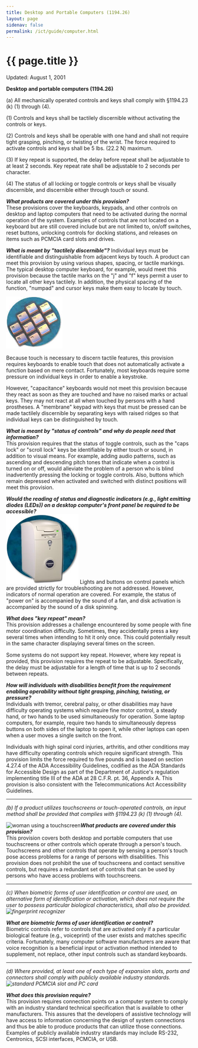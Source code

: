 ```yaml
---
title: Desktop and Portable Computers (1194.26)
layout: page
sidenav: false
permalink: /ict/guide/computer.html
---
```


# {{ page.title }}

Updated: August 1, 2001

**Desktop and portable computers (1194.26)**

(a) All mechanically operated controls and keys shall comply with §1194.23 (k) (1) through (4).

(1) Controls and keys shall be tactilely discernible without activating the controls or keys.

(2) Controls and keys shall be operable with one hand and shall not require tight grasping, pinching, or twisting of the wrist. The force required to activate controls and keys shall be 5 lbs. (22.2 N) maximum.

(3) If key repeat is supported, the delay before repeat shall be adjustable to at least 2 seconds. Key repeat rate shall be adjustable to 2 seconds per character.

(4) The status of all locking or toggle controls or keys shall be visually discernible, and discernible either through touch or sound.

***What products are covered under this provision?***\
These provisions cover the keyboards, keypads, and other controls on desktop and laptop computers that need to be activated during the normal operation of the system. Examples of controls that are not located on a keyboard but are still covered include but are not limited to, on/off switches, reset buttons, unlocking controls for docking stations, and releases on items such as PCMCIA card slots and drives.

***What is meant by "tactilely discernible"?*** Individual keys must be identifiable and distinguishable from adjacent keys by touch. A product can meet this provision by using various shapes, spacing, or tactile markings. The typical desktop computer keyboard, for example, would meet this provision because the tactile marks on the "j" and "f" keys permit a user to locate all other keys tactilely. In addition, the physical spacing of the function, "numpad" and cursor keys make them easy to locate by touch.

![close-up of 'J' key and surrounding keys of keyboard](./images/keyboard.jpg)

Because touch is necessary to discern tactile features, this provision requires keyboards to enable touch that does not automatically activate a function based on mere contact. Fortunately, most keyboards require some pressure on individual keys in order to enable a keystroke.

However, "capacitance" keyboards would not meet this provision because they react as soon as they are touched and have no raised marks or actual keys. They may not react at all when touched by persons with a hand prostheses. A "membrane" keypad with keys that must be pressed can be made tactilely discernible by separating keys with raised ridges so that individual keys can be distinguished by touch.

***What is meant by "status of controls" and why do people need that information?***\
This provision requires that the status of toggle controls, such as the "caps lock" or "scroll lock" keys be identifiable by either touch or sound, in addition to visual means. For example, adding audio patterns, such as ascending and descending pitch tones that indicate when a control is turned on or off, would alleviate the problem of a person who is blind inadvertently pressing the locking or toggle controls. Also, buttons which remain depressed when activated and switched with distinct positions will meet this provision.

***Would the reading of status and diagnostic indicators (e.g., light emitting diodes (LEDs)) on a desktop computer's front panel be required to be accessible?***\
![LED on CPU indicating computer is on](./images/compaqcpu.jpg)
Lights and buttons on control panels which are provided strictly for troubleshooting are not addressed. However, indicators of normal operation are covered. For example, the status of "power on" is accompanied by the sound of a fan, and disk activation is accompanied by the sound of a disk spinning.

***What does "key repeat" mean?***\
This provision addresses a challenge encountered by some people with fine motor coordination difficulty. Sometimes, they accidentally press a key several times when intending to hit it only once. This could potentially result in the same character displaying several times on the screen.

Some systems do not support key repeat. However, where key repeat is provided, this provision requires the repeat to be adjustable. Specifically, the delay must be adjustable for a length of time that is up to 2 seconds between repeats.

***How will individuals with disabilities benefit from the requirement enabling operability without tight grasping, pinching, twisting, or pressure?***\
Individuals with tremor, cerebral palsy, or other disabilities may have difficulty operating systems which require fine motor control, a steady hand, or two hands to be used simultaneously for operation. Some laptop computers, for example, require two hands to simultaneously depress buttons on both sides of the laptop to open it, while other laptops can open when a user moves a single switch on the front.

Individuals with high spinal cord injuries, arthritis, and other conditions may have difficulty operating controls which require significant strength. This provision limits the force required to five pounds and is based on section 4.27.4 of the ADA Accessibility Guidelines, codified as the ADA Standards for Accessible Design as part of the Department of Justice's regulation implementing title III of the ADA at 28 C.F.R. pt. 36, Appendix A. This provision is also consistent with the Telecommunications Act Accessibility Guidelines.

* * * * *

*(b) If a product utilizes touchscreens or touch-operated controls, an input method shall be provided that complies with §1194.23 (k) (1) through (4).*

![woman using a touchscreen](https://www.access-board.gov/images/guidelines_standards/Communications_IT/508_Standards/touchscreen.jpg)***What products are covered under this provision?***\
This provision covers both desktop and portable computers that use touchscreens or other controls which operate through a person's touch. Touchscreens and other controls that operate by sensing a person's touch pose access problems for a range of persons with disabilities. This provision does not prohibit the use of touchscreens and contact sensitive controls, but requires a redundant set of controls that can be used by persons who have access problems with touchscreens.

* * * * *

*(c) When biometric forms of user identification or control are used, an alternative form of identification or activation, which does not require the user to possess particular biological characteristics, shall also be provided.![fingerprint recognizer](https://www.access-board.gov/images/guidelines_standards/Communications_IT/508_Standards/fingerprint.jpg)*

***What are biometric forms of user identification or control?***\
Biometric controls refer to controls that are activated only if a particular biological feature (e.g., voiceprint) of the user exists and matches specific criteria. Fortunately, many computer software manufacturers are aware that voice recognition is a beneficial input or activation method intended to supplement, not replace, other input controls such as standard keyboards.

* * * * *

*(d) Where provided, at least one of each type of expansion slots, ports and connectors shall comply with publicly available industry standards.![standard PCMCIA slot and PC card](https://www.access-board.gov/images/guidelines_standards/Communications_IT/508_Standards/pccard.jpg)*

***What does this provision require?***\
This provision requires connection points on a computer system to comply with an industry standard technical specification that is available to other manufacturers. This assures that the developers of assistive technology will have access to information concerning the design of system connections and thus be able to produce products that can utilize those connections. Examples of publicly available industry standards may include RS-232, Centronics, SCSI interfaces, PCMCIA, or USB.
